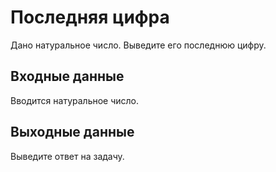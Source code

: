 # Последняя цифра
Дано натуральное число. Выведите его последнюю цифру.

## Входные данные

Вводится натуральное число.

## Выходные данные

Выведите ответ на задачу.
